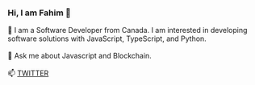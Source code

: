 ### Hi, I am Fahim 👋
<!-- <p align="left"> <img src="https://komarev.com/ghpvc/?username=farque65&label=PROFILE+VIEWS&color=0e75b6&style=plastic" alt="mini-pingu" /> </p> -->

💾 I am a Software Developer from Canada. I am interested in developing software solutions with JavaScript, TypeScript, and Python.
<br/>
<br/>
💬 Ask me about Javascript and Blockchain.
<br/>
<br/>
📫 [TWITTER](https://twitter.com/fahimeth)
<br/>
<br/>

<!--
**farque65/farque65** is a ✨ _special_ ✨ repository because its `README.md` (this file) appears on your GitHub profile.

Here are some ideas to get you started:

- 🔭 I’m currently working on ...
- 🌱 I’m currently learning ...
- 👯 I’m looking to collaborate on ...
- 🤔 I’m looking for help with ...
- 💬 Ask me about ...
- 📫 How to reach me: ...
- 😄 Pronouns: ...
- ⚡ Fun fact: ...
-->
